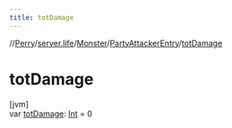 ```yaml
---
title: totDamage
---
```

//[Perry](../../../../index.html)/[server.life](../../index.html)/[Monster](../index.html)/[PartyAttackerEntry](index.html)/[totDamage](tot-damage.html)



# totDamage



[jvm]\
var [totDamage](tot-damage.html): [Int](https://kotlinlang.org/api/latest/jvm/stdlib/kotlin/-int/index.html) = 0




